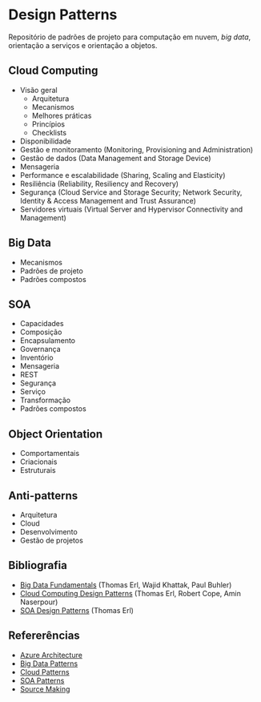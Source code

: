 # Design Patterns
Repositório de padrões de projeto para computação em nuvem, <i>big data</i>, orientação a serviços e orientação a objetos.

## Cloud Computing
- Visão geral
  - Arquitetura
  - Mecanismos
  - Melhores práticas
  - Princípios
  - Checklists
- Disponibilidade
- Gestão e monitoramento (Monitoring, Provisioning and Administration)
- Gestão de dados (Data Management and Storage Device)
- Mensageria
- Performance e escalabilidade (Sharing, Scaling and Elasticity)
- Resiliência (Reliability, Resiliency and Recovery)
- Segurança (Cloud Service and Storage Security; Network Security, Identity & Access Management and Trust Assurance)
- Servidores virtuais (Virtual Server and Hypervisor Connectivity and Management)

## Big Data
- Mecanismos
- Padrões de projeto
- Padrões compostos

## SOA
- Capacidades
- Composição
- Encapsulamento
- Governança
- Inventório
- Mensageria
- REST
- Segurança
- Serviço
- Transformação
- Padrões compostos

## Object Orientation
- Comportamentais
- Criacionais
- Estruturais

## Anti-patterns
- Arquitetura
- Cloud
- Desenvolvimento
- Gestão de projetos

## Bibliografia
- <a href="https://www.amazon.com.br/Big-Data-Fundamentals-Techniques-Technology-ebook/dp/B019YLYLVY/ref=tmm_kin_swatch_0?_encoding=UTF8&qid=&sr=">Big Data Fundamentals</a> (Thomas Erl, Wajid Khattak, Paul Buhler)
- <a href="https://www.amazon.com.br/Computing-Patterns-Prentice-Service-Technology-ebook/dp/B00YF0ORCS">Cloud Computing Design Patterns</a> (Thomas Erl, Robert Cope, Amin Naserpour)
- <a href="https://www.amazon.com.br/Design-Patterns-Prentice-Service-Technology-ebook/dp/B00139VU0Q">SOA Design Patterns</a> (Thomas Erl)

## Refererências
- <a href="https://docs.microsoft.com/en-us/azure/architecture/">Azure Architecture</a>
- <a href="http://www.bigdatapatterns.org">Big Data Patterns</a>
- <a href="http://www.cloudpatterns.org">Cloud Patterns</a>
- <a href="http://www.soapatterns.org">SOA Patterns</a>
- <a href="https://sourcemaking.com">Source Making</a>
